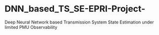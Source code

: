 # DNN_based_TS_SE-EPRI-Project-
Deep Neural Network based Transmission System State Estimation under limited PMU Observability

